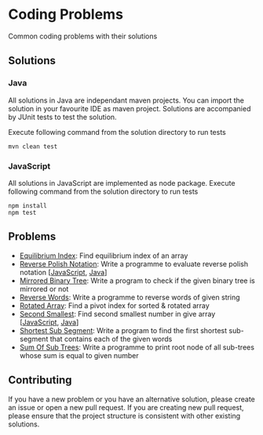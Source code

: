 # Coding Problems

Common coding problems with their solutions

## Solutions

### Java

All solutions in Java are independant maven projects. You can import the solution in your favourite IDE as maven project. Solutions are accompanied by JUnit tests to test the solution.

Execute following command from the solution directory to run tests

```
mvn clean test
```

### JavaScript

All solutions in JavaScript are implemented as node package. Execute following command from the solution directory to run tests

```
npm install
npm test
```

## Problems

* [Equilibrium Index](https://github.com/sanketmeghani/coding-problems/tree/master/problems/equililibrium-index): Find equilibrium index of an array
* [Reverse Polish Notation](https://github.com/sanketmeghani/coding-problems/tree/master/problems/reverse-polish-notation): Write a programme to evaluate reverse polish notation [[JavaScript](https://github.com/sanketmeghani/coding-problems/tree/master/problems/reverse-polish-notation/js), [Java](https://github.com/sanketmeghani/coding-problems/tree/master/problems/reverse-polish-notation/java)]
* [Mirrored Binary Tree](https://github.com/sanketmeghani/coding-problems/tree/master/problems/mirrored-binary-tree): Write a program to check if the given binary tree is mirrored or not
* [Reverse Words](https://github.com/sanketmeghani/coding-problems/tree/master/problems/reverse-words): Write a programme to reverse words of given string
* [Rotated Array](https://github.com/sanketmeghani/coding-problems/tree/master/problems/rotated-array): Find a pivot index for sorted & rotated array
* [Second Smallest](https://github.com/sanketmeghani/coding-problems/tree/master/problems/second-smallest): Find second smallest number in give array [[JavaScript](https://github.com/sanketmeghani/coding-problems/tree/master/problems/second-smallest/js), [Java](https://github.com/sanketmeghani/coding-problems/tree/master/problems/second-smallest/java)]
* [Shortest Sub Segment](https://github.com/sanketmeghani/coding-problems/tree/master/problems/shortest-sub-segment): Write a program to find the first shortest sub-segment that contains each of the given words
* [Sum Of Sub Trees](https://github.com/sanketmeghani/coding-problems/tree/master/problems/subtree-sum): Write a programme to print root node of all sub-trees whose sum is equal to given number

## Contributing

If you have a new problem or you have an alternative solution, please create an issue or open a new pull request. If you are creating new pull request, please ensure that the project structure is consistent with other existing solutions.